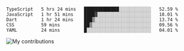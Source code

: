 <!--START_SECTION:waka-->
```text
TypeScript   5 hrs 24 mins   █████████████░░░░░░░░░░░░   52.59 % 
JavaScript   1 hr 51 mins    ████▓░░░░░░░░░░░░░░░░░░░░   18.01 % 
Dart         1 hr 24 mins    ███▒░░░░░░░░░░░░░░░░░░░░░   13.74 % 
CSS          59 mins         ██▒░░░░░░░░░░░░░░░░░░░░░░   09.56 % 
YAML         24 mins         █░░░░░░░░░░░░░░░░░░░░░░░░   04.01 % 
```
<!--END_SECTION:waka-->
<img src="https://github-readme-streak-stats.herokuapp.com/?user=pahas&theme=white" alt="My contributions" />
